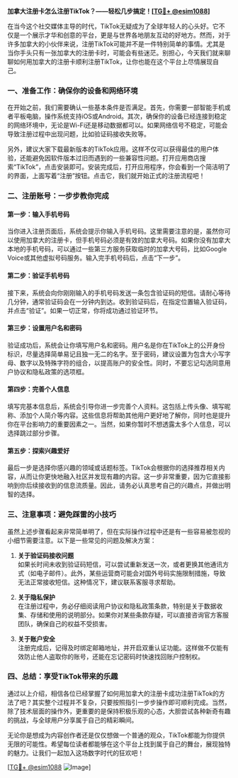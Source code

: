 **加拿大注册卡怎么注册TikTok？——轻松几步搞定！[[TG💪+ @esim1088](https://t.me/s/esim1088)]**

在当今这个社交媒体主导的时代，TikTok无疑成为了全球年轻人的心头好。它不仅是一个展示才华和创意的平台，更是与世界各地朋友互动的好地方。然而，对于许多加拿大的小伙伴来说，注册TikTok可能并不是一件特别简单的事情。尤其是当你手头只有一张加拿大的注册卡时，可能会有些迷茫。别担心，今天我们就来聊聊如何用加拿大的注册卡顺利注册TikTok，让你也能在这个平台上尽情展现自己。

### 一、准备工作：确保你的设备和网络环境

在开始之前，我们需要确认一些基本条件是否满足。首先，你需要一部智能手机或者平板电脑，操作系统支持iOS或Android。其次，确保你的设备已经连接到稳定的网络环境中，无论是Wi-Fi还是移动数据都可以。如果网络信号不稳定，可能会导致注册过程中出现问题，比如验证码接收失败等。

另外，建议大家下载最新版本的TikTok应用。这样不仅可以获得最佳的用户体验，还能避免因软件版本过旧而遇到的一些兼容性问题。打开应用商店搜索“TikTok”，点击安装即可。安装完成后，打开应用程序，你会看到一个简洁明了的界面，上面写着“注册”按钮。点击它，我们就开始正式的注册流程吧！

### 二、注册账号：一步步教你完成

#### 第一步：输入手机号码
当你进入注册页面后，系统会提示你输入手机号码。这里需要注意的是，虽然你可以使用加拿大的注册卡，但手机号码必须是有效的加拿大号码。如果你没有加拿大本地的手机号码，可以通过一些第三方服务获取临时的加拿大号码，比如Google Voice或其他虚拟号码服务。输入完手机号码后，点击“下一步”。

#### 第二步：验证手机号码
接下来，系统会向你刚刚输入的手机号码发送一条包含验证码的短信。请耐心等待几分钟，通常验证码会在一分钟内到达。收到验证码后，在指定位置输入验证码，并点击“验证”。如果一切正常，你将成功通过验证环节。

#### 第三步：设置用户名和密码
验证成功后，系统会让你填写用户名和密码。用户名是你在TikTok上的公开身份标识，尽量选择简单易记且独一无二的名字。至于密码，建议设置为包含大小写字母、数字以及特殊字符的组合，以提高账户的安全性。同时，不要忘记勾选同意用户协议和隐私政策的选项框。

#### 第四步：完善个人信息
填写完基本信息后，系统会引导你进一步完善个人资料。这包括上传头像、填写昵称、添加个人简介等内容。这些信息将帮助其他用户更好地了解你，同时也是提升你在平台影响力的重要因素之一。当然，如果你暂时不想透露太多个人信息，可以选择跳过部分步骤。

#### 第五步：探索兴趣爱好
最后一步是选择你感兴趣的领域或话题标签。TikTok会根据你的选择推荐相关内容，从而让你更快地融入社区并发现有趣的内容。这一步非常重要，因为它直接影响到你后续接收到的信息流质量。因此，请务必认真思考自己的兴趣点，并做出明智的选择。

### 三、注意事项：避免踩雷的小技巧

虽然上述步骤看起来非常简单明了，但在实际操作过程中还是有一些容易被忽视的小细节需要注意。以下是一些常见的问题及解决方案：

1. **关于验证码接收问题**  
   如果长时间未收到验证码短信，可以尝试重新发送一次，或者更换其他通讯方式（如电子邮件）。此外，某些运营商可能会对国外号码实施限制措施，导致无法正常接收短信。这种情况下，建议联系客服寻求帮助。

2. **关于隐私保护**  
   在注册过程中，务必仔细阅读用户协议和隐私政策条款，特别是关于数据收集、存储和使用的说明部分。如果你对某些条款存疑，可以直接咨询官方客服团队，确保自己的权益不受损害。

3. **关于账户安全**  
   注册完成后，记得及时绑定邮箱地址，并开启双重认证功能。这样做不仅能有效防止他人盗取你的账号，还能在忘记密码时快速找回账户控制权。

### 四、总结：享受TikTok带来的乐趣

通过以上介绍，相信各位已经掌握了如何用加拿大的注册卡成功注册TikTok的方法了吧？其实整个过程并不复杂，只要按照指引一步步操作即可顺利完成。当然，除了技术层面的操作外，更重要的是保持积极乐观的心态，大胆尝试各种新奇有趣的挑战，与全球用户分享属于自己的精彩瞬间。

无论你是想成为内容创作者还是仅仅想做一个普通的观众，TikTok都能为你提供无限的可能性。希望每位读者都能够在这个平台上找到属于自己的舞台，展现独特的魅力。让我们一起加入这场数字时代的狂欢吧！

[[TG💪+ @esim1088](https://t.me/s/esim1088) ![Image](https://i.postimg.cc/4NQfJmqS/Snipaste-2025-05-13-00-14-12.png)]